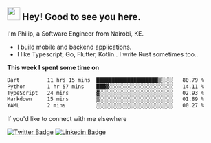 <h2><img src="https://slackmojis.com/emojis/3643-cool-doge/download" width="30"/> Hey! Good to see you here.</h2>

<p>I'm Philip, a Software Engineer from Nairobi, KE. 

- I build mobile and backend applications.
- I like Typescript, Go, Flutter, Kotlin.. I write Rust sometimes too..</p>

**This week I spent some time on**
<!--START_SECTION:waka-->

```txt
Dart         11 hrs 15 mins  ████████████████████▒░░░░   80.79 %
Python       1 hr 57 mins    ███▓░░░░░░░░░░░░░░░░░░░░░   14.11 %
TypeScript   24 mins         ▓░░░░░░░░░░░░░░░░░░░░░░░░   02.93 %
Markdown     15 mins         ▒░░░░░░░░░░░░░░░░░░░░░░░░   01.89 %
YAML         2 mins          ░░░░░░░░░░░░░░░░░░░░░░░░░   00.27 %
```

<!--END_SECTION:waka-->

If you'd like to connect with me elsewhere

[![Twitter Badge](https://img.shields.io/badge/-Twitter-1ca0f1?style=flat-square&labelColor=1ca0f1&logo=twitter&logoColor=white&link=https://twitter.com/_diogorodrigues)](https://twitter.com/kimathiphil)  [![Linkedin Badge](https://img.shields.io/badge/-LinkedIn-blue?style=flat-square&logo=Linkedin&logoColor=white&link=https://www.linkedin.com/in/philip-kimathi-2604a9114/)](https://www.linkedin.com/in/philip-kimathi-2604a9114/)
